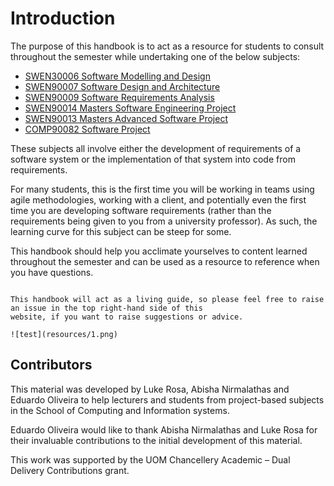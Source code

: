# Introduction

The purpose of this handbook is to act as a resource for students to consult throughout the semester while 
undertaking one of the below subjects:

- [SWEN30006 Software Modelling and Design](https://handbook.unimelb.edu.au/2022/subjects/swen30006)
- [SWEN90007 Software Design and Architecture](https://handbook.unimelb.edu.au/2022/subjects/swen90007)
- [SWEN90009 Software Requirements Analysis](https://handbook.unimelb.edu.au/2022/subjects/swen90009)
- [SWEN90014 Masters Software Engineering Project](https://handbook.unimelb.edu.au/2022/subjects/swen90014)
- [SWEN90013 Masters Advanced Software Project](https://handbook.unimelb.edu.au/2022/subjects/swen90013)
- [COMP90082 Software Project](https://handbook.unimelb.edu.au/2022/subjects/comp90082)

These subjects all involve either the development of requirements of a software system or the implementation of that 
system into code from requirements.

For many students, this is the first time you will be working in teams using agile methodologies, working with a 
client, and potentially even the first time you are developing software requirements (rather than the requirements 
being given to you from a university professor). As such, the learning curve for this subject can be steep for some.

This handbook should help you acclimate yourselves to content learned throughout the semester and can be used as a 
resource to reference when you have questions.

```{attention} 

This handbook will act as a living guide, so please feel free to raise an issue in the top right-hand side of this 
website, if you want to raise suggestions or advice.

![test](resources/1.png)

```

## Contributors

This material was developed by Luke Rosa, Abisha Nirmalathas and Eduardo Oliveira to help lecturers and students from project-based subjects in the School of Computing and Information systems.

Eduardo Oliveira would like to thank Abisha Nirmalathas and Luke Rosa for their invaluable contributions to the initial development of this material.

This work was supported by the UOM Chancellery Academic – Dual Delivery Contributions grant.

